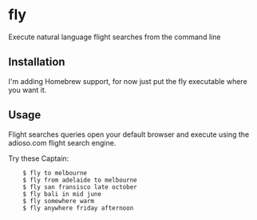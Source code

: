 # fly

Execute natural language flight searches from the command line

## Installation 

I'm adding Homebrew support, for now just put the fly executable where you want it.

## Usage

Flight searches queries open your default browser and execute using the adioso.com flight search engine.

Try these Captain:

        $ fly to melbourne
        $ fly from adelaide to melbourne
        $ fly san fransisco late october
        $ fly bali in mid june
        $ fly somewhere warm
        $ fly anywhere friday afternoon
